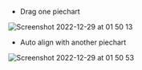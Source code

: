 
* Drag one piechart

![Screenshot 2022-12-29 at 01 50 13](https://user-images.githubusercontent.com/91216581/209889812-67f0505e-f9a9-42c0-97d9-99adc8d05f66.png)
* Auto align with another piechart


![Screenshot 2022-12-29 at 01 50 53](https://user-images.githubusercontent.com/91216581/209889834-61667b78-a6e0-41c7-babd-9376c7965b9a.png)
